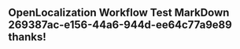 <properties
ms.topic="hero-topic"
ms.test1="hero-topic"
ms.test2="test"/>


## OpenLocalization Workflow Test MarkDown 269387ac-e156-44a6-944d-ee64c77a9e89 thanks!



<!--HONumber=Sep16_HO1-->


